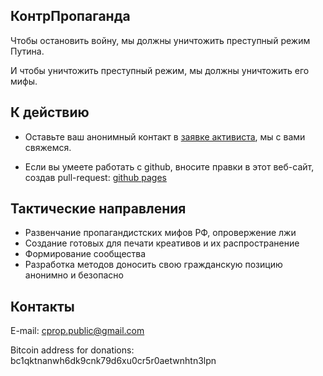 ## КонтрПропаганда

Чтобы остановить войну, мы должны уничтожить преступный режим Путина. 

И чтобы уничтожить преступный режим, мы должны уничтожить его мифы.

## К действию

- Оставьте ваш анонимный контакт в [заявке активиста](https://docs.google.com/forms/d/e/1FAIpQLSfZqwrCG7DpmkZijqHcJV1-LI02HkUt4RQryueQrlW-WMUbWg/viewform?usp=sf_link), мы с вами свяжемся.

- Если вы умеете работать с github, вносите правки в этот веб-сайт, создав pull-request: [github pages](https://github.com/Counter-Propaganda/counter-propaganda.github.io)

## Тактические направления

- Развенчание пропагандистских мифов РФ, опровержение лжи
- Создание готовых для печати креативов и их распространение
- Формирование сообщества
- Разработка методов доносить свою гражданскую позицию анонимно и безопасно

## Контакты

E-mail: [cprop.public@gmail.com](mailto:cprop.public@gmail.com)

Bitcoin address for donations: bc1qktnanwh6dk9cnk79d6xu0cr5r0aetwnhtn3lpn
